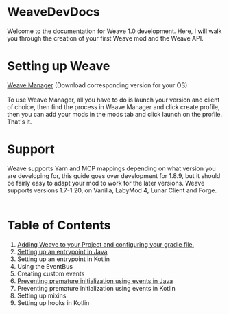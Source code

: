 # WeaveDevDocs
Welcome to the documentation for Weave 1.0 development. Here, I will walk you through the creation of your first Weave mod and the Weave API.
# Setting up Weave
[Weave Manager](https://github.com/Weave-MC/Weave-Manager/releases) (Download corresponding version for your OS)<br /><br />
To use Weave Manager, all you have to do is launch your version and client of choice, then find the process in Weave Manager and click create profile, then you can add your mods in the mods tab and click launch on the profile. That's it.
# Support
Weave supports Yarn and MCP mappings depending on what version you are developing for, this guide goes over development for 1.8.9, but it should be fairly easy to adapt your mod to work for the later versions. Weave supports versions 1.7-1.20, on Vanilla, LabyMod 4, Lunar Client and Forge. <br /><br />
# Table of Contents
1. [Adding Weave to your Project and configuring your gradle file.](https://github.com/astraltweaks/WeaveDevDocs/blob/main/docs/general/GradleSetup.md)
2. [Setting up an entrypoint in Java](https://github.com/astraltweaks/WeaveDevDocs/blob/main/docs/java/Entrypoint.md)
3. Setting up an entrypoint in Kotlin
4. Using the EventBus
5. Creating custom events
6. [Preventing premature initialization using events in Java](https://github.com/astraltweaks/WeaveDevDocs/blob/main/docs/java/PreventPreInitIssues.md)
7. Preventing premature initialization using events in Kotlin
8. Setting up mixins
9. Setting up hooks in Kotlin

